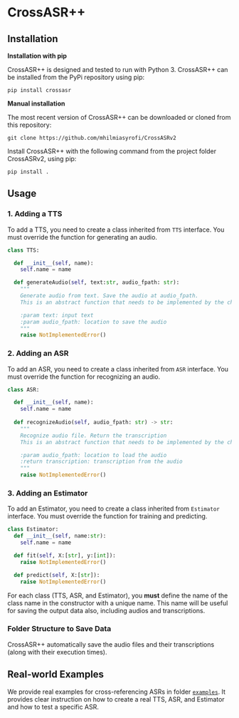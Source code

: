 # CrossASR++ 

## Installation

**Installation with pip**

CrossASR++ is designed and tested to run with Python 3. CrossASR++ can be installed from the PyPi repository using pip:

```pip install crossasr```

**Manual installation**

The most recent version of CrossASR++ can be downloaded or cloned from this repository:

```git clone https://github.com/mhilmiasyrofi/CrossASRv2```

Install CrossASR++ with the following command from the project folder CrossASRv2, using pip:

```pip install .```

## Usage

### 1. Adding a TTS

To add a TTS, you need to create a class inherited from `TTS` interface. You must override the function for generating an audio.

```python
class TTS:

  def __init__(self, name):
    self.name = name

  def generateAudio(self, text:str, audio_fpath: str):
    """
    Generate audio from text. Save the audio at audio_fpath. 
    This is an abstract function that needs to be implemented by the child class

    :param text: input text
    :param audio_fpath: location to save the audio
    """
    raise NotImplementedError()
```

### 2. Adding an ASR

To add an ASR, you need to create a class inherited from `ASR` interface. You must override the function for recognizing an audio.

```python
class ASR:

  def __init__(self, name):
    self.name = name
        
  def recognizeAudio(self, audio_fpath: str) -> str:
    """
    Recognize audio file. Return the transcription
    This is an abstract function that needs to be implemented by the child class

    :param audio_fpath: location to load the audio
    :return transcription: transcription from the audio
    """
    raise NotImplementedError()
```

### 3. Adding an Estimator

To add an Estimator, you need to create a class inherited from `Estimator` interface. You must override the function for training and predicting.
```python
class Estimator:
  def __init__(self, name:str):
    self.name = name

  def fit(self, X:[str], y:[int]):
    raise NotImplementedError()

  def predict(self, X:[str]):
    raise NotImplementedError()

```

For each class (TTS, ASR, and Estimator), you **must** define the name of the class name in the constructor with a unique name. This name will be useful for saving the output data also, including audios and transcriptions.

### Folder Structure to Save Data

CrossASR++ automatically save the audio files and their transcriptions (along with their execution times). 

## Real-world Examples

We provide real examples for cross-referencing ASRs in folder [`examples`](examples/README.md). It provides clear instruction on how to create a real TTS, ASR, and Estimator and how to test a specific ASR.